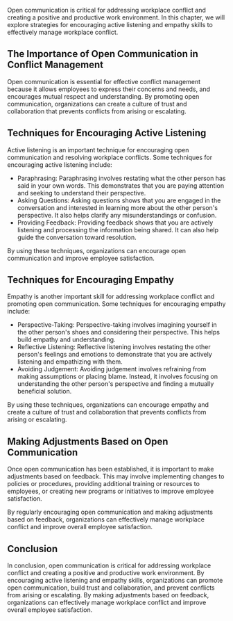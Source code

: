 
Open communication is critical for addressing workplace conflict and creating a positive and productive work environment. In this chapter, we will explore strategies for encouraging active listening and empathy skills to effectively manage workplace conflict.

The Importance of Open Communication in Conflict Management
-----------------------------------------------------------

Open communication is essential for effective conflict management because it allows employees to express their concerns and needs, and encourages mutual respect and understanding. By promoting open communication, organizations can create a culture of trust and collaboration that prevents conflicts from arising or escalating.

Techniques for Encouraging Active Listening
-------------------------------------------

Active listening is an important technique for encouraging open communication and resolving workplace conflicts. Some techniques for encouraging active listening include:

* Paraphrasing: Paraphrasing involves restating what the other person has said in your own words. This demonstrates that you are paying attention and seeking to understand their perspective.
* Asking Questions: Asking questions shows that you are engaged in the conversation and interested in learning more about the other person's perspective. It also helps clarify any misunderstandings or confusion.
* Providing Feedback: Providing feedback shows that you are actively listening and processing the information being shared. It can also help guide the conversation toward resolution.

By using these techniques, organizations can encourage open communication and improve employee satisfaction.

Techniques for Encouraging Empathy
----------------------------------

Empathy is another important skill for addressing workplace conflict and promoting open communication. Some techniques for encouraging empathy include:

* Perspective-Taking: Perspective-taking involves imagining yourself in the other person's shoes and considering their perspective. This helps build empathy and understanding.
* Reflective Listening: Reflective listening involves restating the other person's feelings and emotions to demonstrate that you are actively listening and empathizing with them.
* Avoiding Judgement: Avoiding judgement involves refraining from making assumptions or placing blame. Instead, it involves focusing on understanding the other person's perspective and finding a mutually beneficial solution.

By using these techniques, organizations can encourage empathy and create a culture of trust and collaboration that prevents conflicts from arising or escalating.

Making Adjustments Based on Open Communication
----------------------------------------------

Once open communication has been established, it is important to make adjustments based on feedback. This may involve implementing changes to policies or procedures, providing additional training or resources to employees, or creating new programs or initiatives to improve employee satisfaction.

By regularly encouraging open communication and making adjustments based on feedback, organizations can effectively manage workplace conflict and improve overall employee satisfaction.

Conclusion
----------

In conclusion, open communication is critical for addressing workplace conflict and creating a positive and productive work environment. By encouraging active listening and empathy skills, organizations can promote open communication, build trust and collaboration, and prevent conflicts from arising or escalating. By making adjustments based on feedback, organizations can effectively manage workplace conflict and improve overall employee satisfaction.
